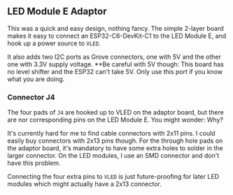<!--
SPDX-FileCopyrightText: 2024 Lena Schimmel <mail@lenaschimmel.de>
SPDX-License-Identifier: CC-BY-SA-4.0

[besteLampe!](https://lenaschimmel.de/besteLampe!) © 2024 by [Lena Schimmel](mailto:mail@lenaschimmel.de) is licensed under [CC BY-SA 4.0](http://creativecommons.org/licenses/by-sa/4.0/?ref=chooser-v1)
-->

## LED Module E Adaptor
This was a quick and easy design, nothing fancy. The simple 2-layer board makes it easy to connect an ESP32-C6-DevKit-C1 to the LED Module E, and hook up a power source to `VLED`.

It also adds two I2C ports as Grove connectors, one with 5V and the other one with 3.3V supply voltage. **Be careful with 5V though: This board has no level shifter and the ESP32 can't take 5V. Only use this port if you know what you are doing.

### Connector J4
The four pads of `J4` are hooked up to VLED on the adaptor board, but there are nor corresponding pins on the LED Module E. You might wonder: Why?

It's currently hard for me to find cable connectors with 2x11 pins. I could easily buy connectors with 2x13 pins though. For the through hole pads on the adaptor board, it's mandatory to have some extra holes to solder in the larger connector. On the LED modules, I use an SMD connector and don't have this problem.

Connecting the four extra pins to `VLED` is just future-proofing for later LED modules which might actually have a 2x13 connector.